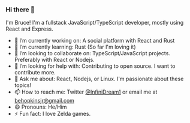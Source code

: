 ### Hi there 👋


I'm Bruce! I'm a fullstack JavaScript/TypeScript developer, mostly using React and Express.

- 🔭 I’m currently working on: A social platform with React and Rust  
- 🌱 I’m currently learning: Rust (So far I'm loving it)
- 👯 I’m looking to collaborate on: TypeScript/JavaScript projects. Preferably with React or Nodejs.
- 🤔 I’m looking for help with: Contributing to open source. I want to contribute more.
- 💬 Ask me about: React, Nodejs, or Linux. I'm passionate about these topics!
- 📫 How to reach me: Twitter [@InfiniDream1](https://twitter.com/InfiniDream1) or email me at behopkinsjr@gmail.com
- 😄 Pronouns: He/Him
- ⚡ Fun fact: I love Zelda games.

